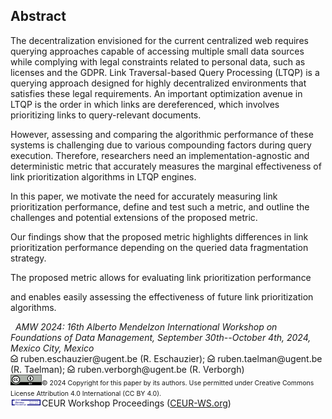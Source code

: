 ## Abstract
<!-- Context      -->
The decentralization envisioned for the current centralized web requires querying approaches capable of accessing multiple small data sources while complying with legal constraints related to personal data, such as licenses and the GDPR.
Link Traversal-based Query Processing (LTQP) is a querying approach designed for highly decentralized environments that satisfies these legal requirements.
An important optimization avenue in LTQP is the order in which links are dereferenced, which involves prioritizing links to query-relevant documents. 
<!-- Need         -->
However, assessing and comparing the algorithmic performance of these systems is challenging due to various compounding factors during query execution. 
Therefore, researchers need an implementation-agnostic and deterministic metric that accurately measures the marginal effectiveness of link prioritization algorithms in LTQP engines.
<!-- Task         -->
<!-- Object       -->
In this paper, we motivate the need for accurately measuring link prioritization performance, define and test such a metric, and outline the challenges and potential extensions of the proposed metric.
<!-- Findings     -->
Our findings show that the proposed metric highlights differences in link prioritization performance depending on the queried data fragmentation strategy.
<!-- Conclusion   -->
The proposed metric allows for evaluating link prioritization performance
<!-- Perspectives -->
and enables easily assessing the effectiveness of future link prioritization algorithms.


<span class="printonly firstpagefooter">
<span class="firstpagefootertop">&nbsp;</span>
<span class="footnotecopyright">
<span style="font-style:italic">AMW 2024: 16th Alberto Mendelzon International Workshop on Foundations of Data Management, September 30th--October 4th, 2024, Mexico City, Mexico</span><br />
<img src="img/mail.png" width="12px" /> ruben.eschauzier@ugent.be (R. Eschauzier); <img src="img/mail.png" width="12px" /> ruben.taelman@ugent.be (R. Taelman); <img src="img/mail.png" width="12px" /> ruben.verborgh@ugent.be (R. Verborgh)<br />
<img src="img/cc-by.png" width="50px" /><span style="font-size: 0.75em">© 2024 Copyright for this paper by its authors. Use permitted under Creative Commons License Attribution 4.0 International (CC BY 4.0).</span><br />
<img src="img/ceur-ws-logo.png" width="50px" />CEUR Workshop Proceedings (<a href="https://CEUR-WS.org">CEUR-WS.org</a>)<br />
</span>
</span>